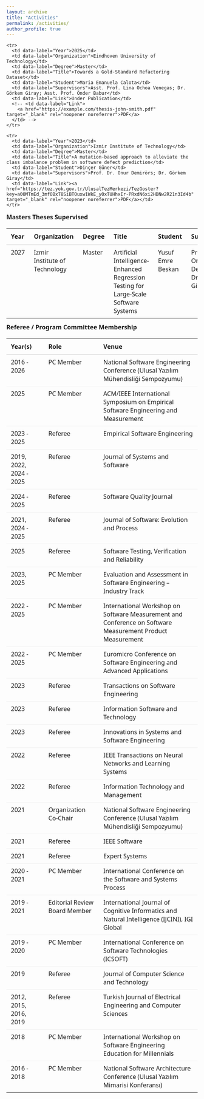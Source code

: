 ```yaml
---
layout: archive
title: "Activities"
permalink: /activities/
author_profile: true
---
```


<!-- Masters Theses Supervised table -->
<style>
  .theses-table {
    width: 100%;
    border-collapse: collapse;
    font-family: system-ui, -apple-system, "Segoe UI", Roboto, "Helvetica Neue", Arial;
    margin: 0.75rem 0;
  }

  .theses-table thead th {
    text-align: left;
    padding: 0.6rem 0.75rem;
    border-bottom: 2px solid #e6e6e6;
    font-weight: 600;
  }

  .theses-table tbody td {
    padding: 0.5rem 0.75rem;
    border-bottom: 1px solid #f0f0f0;
    vertical-align: top;
  }

  .theses-table tbody tr:last-child td {
    border-bottom: none;
  }

  .theses-table a {
    text-decoration: none;
  }

  /* Small-screen responsive: stack cells and show labels */
  @media (max-width: 720px) {
    .theses-table thead { display: none; }
    .theses-table, 
    .theses-table tbody, 
    .theses-table tr, 
    .theses-table td {
      display: block;
      width: 100%;
    }
    .theses-table tr {
      margin-bottom: 0.75rem;
      border: 1px solid #eee;
      border-radius: 6px;
      padding: 0.5rem;
    }
    .theses-table td {
      border: none;
      padding: 0.4rem 0.5rem;
    }
    .theses-table td::before {
      content: attr(data-label);
      display: inline-block;
      font-weight: 600;
      width: 7.5rem;
      min-width: 7.5rem;
    }
  }
</style>

<table class="theses-table" aria-describedby="theses-caption">
  <caption id="theses-caption" style="text-align:left; font-weight:600; padding-bottom:0.4rem;">
    Masters Theses Supervised
  </caption>

  <thead>
    <tr>
      <th scope="col">Year</th>
      <th scope="col">Organization</th>
      <th scope="col">Degree</th>
      <th scope="col">Title</th>
      <th scope="col">Student</th>
      <th scope="col">Supervisors</th>
      <th scope="col">Link</th>
    </tr>
  </thead>

  <tbody>
    <!-- Example row: replace with your real entries -->
    <tr>
      <td data-label="Year">2027</td>
      <td data-label="Organization">Izmir Institute of Technology</td>
      <td data-label="Degree">Master</td>
      <td data-label="Title">Artificial Intelligence-Enhanced Regression Testing for Large-Scale Software Systems</td>
      <td data-label="Student">Yusuf Emre Beskan</td>
      <td data-label="Supervisors">Prof. Dr. Onur Demirörs; Dr. Görkem Giray</td>
      <td data-label="Link">Ongoing</td>
    </tr>

    <tr>
      <td data-label="Year">2025</td>
      <td data-label="Organization">Eindhoven University of Technology</td>
      <td data-label="Degree">Master</td>
      <td data-label="Title">Towards a Gold-Standard Refactoring Dataset</td>
      <td data-label="Student">Maria Emanuela Calota</td>
      <td data-label="Supervisors">Asst. Prof. Lina Ochoa Venegas; Dr. Görkem Giray; Asst. Prof. Önder Babur</td>
      <td data-label="Link">Under Publication</td>
      <!-- <td data-label="Link">
        <a href="https://example.com/thesis-john-smith.pdf" target="_blank" rel="noopener noreferrer">PDF</a> 
      </td> -->
    </tr>

    <tr>
      <td data-label="Year">2023</td>
      <td data-label="Organization">Izmir Institute of Technology</td>
      <td data-label="Degree">Master</td>
      <td data-label="Title">A mutation-based approach to alleviate the class imbalance problem in software defect prediction</td>
      <td data-label="Student">Dinçer Güner</td>
      <td data-label="Supervisors">Prof. Dr. Onur Demirörs; Dr. Görkem Giray</td>
      <td data-label="Link"><a href="https://tez.yok.gov.tr/UlusalTezMerkezi/TezGoster?key=a0OMTmEd_3mfOBxT8SiBTOuxw1WkE_y0xTUHhxIr-PRxdN6xi2HDNw2R21n3Id4b" target="_blank" rel="noopener noreferrer">PDF</a></td>
    </tr>
  </tbody>
</table>

<!-- Referee / Program Committee Membership table -->
<style>
  .committee-table {
    width: 100%;
    border-collapse: collapse;
    font-family: system-ui, -apple-system, "Segoe UI", Roboto, "Helvetica Neue", Arial;
    margin: 0.75rem 0;
  }

  .committee-table thead th {
    text-align: left;
    padding: 0.6rem 0.75rem;
    border-bottom: 2px solid #e6e6e6;
    font-weight: 600;
  }

  .committee-table tbody td {
    padding: 0.5rem 0.75rem;
    border-bottom: 1px solid #f0f0f0;
    vertical-align: top;
  }

  .committee-table tbody tr:last-child td {
    border-bottom: none;
  }

  /* Responsive (mobile view) */
  @media (max-width: 720px) {
    .committee-table thead { display: none; }
    .committee-table, 
    .committee-table tbody, 
    .committee-table tr, 
    .committee-table td {
      display: block;
      width: 100%;
    }
    .committee-table tr {
      margin-bottom: 0.75rem;
      border: 1px solid #eee;
      border-radius: 6px;
      padding: 0.5rem;
    }
    .committee-table td {
      border: none;
      padding: 0.4rem 0.5rem;
    }
    .committee-table td::before {
      content: attr(data-label);
      display: inline-block;
      font-weight: 600;
      width: 7.5rem;
      min-width: 7.5rem;
    }
  }
</style>

<table class="committee-table" aria-describedby="committee-caption">
  <caption id="committee-caption" style="text-align:left; font-weight:600; padding-bottom:0.4rem;">
    Referee / Program Committee Membership
  </caption>

  <thead>
    <tr>
      <th scope="col">Year(s)</th>
      <th scope="col">Role</th>
      <th scope="col">Venue</th>
    </tr>
  </thead>

  <tbody>
    <tr>
      <td data-label="Year">2016 - 2026</td>
      <td data-label="Role">PC Member</td>
      <td data-label="Venue">National Software Engineering Conference (Ulusal Yazılım Mühendisliği Sempozyumu)</td>
    </tr>
    <tr>
      <td data-label="Year">2025</td>
      <td data-label="Role">PC Member</td>
      <td data-label="Venue">ACM/IEEE International Symposium on Empirical Software Engineering and Measurement</td>
    </tr>
    <tr>
      <td data-label="Year">2023 - 2025</td>
      <td data-label="Role">Referee</td>
      <td data-label="Venue">Empirical Software Engineering</td>
    </tr>
    <tr>
      <td data-label="Year">2019, 2022, 2024 - 2025</td>
      <td data-label="Role">Referee</td>
      <td data-label="Venue">Journal of Systems and Software</td>
    </tr>
    <tr>
      <td data-label="Year">2024 - 2025</td>
      <td data-label="Role">Referee</td>
      <td data-label="Venue">Software Quality Journal</td>
    </tr>
    <tr>
      <td data-label="Year">2021, 2024 - 2025</td>
      <td data-label="Role">Referee</td>
      <td data-label="Venue">Journal of Software: Evolution and Process</td>
    </tr>
    <tr>
      <td data-label="Year">2025</td>
      <td data-label="Role">Referee</td>
      <td data-label="Venue">Software Testing, Verification and Reliability</td>
    </tr>
    <tr>
      <td data-label="Year">2023, 2025</td>
      <td data-label="Role">PC Member</td>
      <td data-label="Venue">Evaluation and Assessment in Software Engineering – Industry Track</td>
    </tr>
    <tr>
      <td data-label="Year">2022 - 2025</td>
      <td data-label="Role">PC Member</td>
      <td data-label="Venue">International Workshop on Software Measurement and Conference on Software Measurement Product Measurement</td>
    </tr>
    <tr>
      <td data-label="Year">2022 - 2025</td>
      <td data-label="Role">PC Member</td>
      <td data-label="Venue">Euromicro Conference on Software Engineering and Advanced Applications</td>
    </tr>
    <tr>
      <td data-label="Year">2023</td>
      <td data-label="Role">Referee</td>
      <td data-label="Venue">Transactions on Software Engineering</td>
    </tr>
    <tr>
      <td data-label="Year">2023</td>
      <td data-label="Role">Referee</td>
      <td data-label="Venue">Information Software and Technology</td>
    </tr>
    <tr>
      <td data-label="Year">2023</td>
      <td data-label="Role">Referee</td>
      <td data-label="Venue">Innovations in Systems and Software Engineering</td>
    </tr>
    <tr>
      <td data-label="Year">2022</td>
      <td data-label="Role">Referee</td>
      <td data-label="Venue">IEEE Transactions on Neural Networks and Learning Systems</td>
    </tr>
    <tr>
      <td data-label="Year">2022</td>
      <td data-label="Role">Referee</td>
      <td data-label="Venue">Information Technology and Management</td>
    </tr>
    <tr>
      <td data-label="Year">2021</td>
      <td data-label="Role">Organization Co-Chair</td>
      <td data-label="Venue">National Software Engineering Conference (Ulusal Yazılım Mühendisliği Sempozyumu)</td>
    </tr>
    <tr>
      <td data-label="Year">2021</td>
      <td data-label="Role">Referee</td>
      <td data-label="Venue">IEEE Software</td>
    </tr>
    <tr>
      <td data-label="Year">2021</td>
      <td data-label="Role">Referee</td>
      <td data-label="Venue">Expert Systems</td>
    </tr>
    <tr>
      <td data-label="Year">2020 - 2021</td>
      <td data-label="Role">PC Member</td>
      <td data-label="Venue">International Conference on the Software and Systems Process</td>
    </tr>
    <tr>
      <td data-label="Year">2019 - 2021</td>
      <td data-label="Role">Editorial Review Board Member</td>
      <td data-label="Venue">International Journal of Cognitive Informatics and Natural Intelligence (IJCINI), IGI Global</td>
    </tr>
    <tr>
      <td data-label="Year">2019 - 2020</td>
      <td data-label="Role">PC Member</td>
      <td data-label="Venue">International Conference on Software Technologies (ICSOFT)</td>
    </tr>
    <tr>
      <td data-label="Year">2019</td>
      <td data-label="Role">Referee</td>
      <td data-label="Venue">Journal of Computer Science and Technology</td>
    </tr>
    <tr>
      <td data-label="Year">2012, 2015, 2016, 2019</td>
      <td data-label="Role">Referee</td>
      <td data-label="Venue">Turkish Journal of Electrical Engineering and Computer Sciences</td>
    </tr>
    <tr>
      <td data-label="Year">2018</td>
      <td data-label="Role">PC Member</td>
      <td data-label="Venue">International Workshop on Software Engineering Education for Millennials</td>
    </tr>
    <tr>
      <td data-label="Year">2016 - 2018</td>
      <td data-label="Role">PC Member</td>
      <td data-label="Venue">National Software Architecture Conference (Ulusal Yazılım Mimarisi Konferansı)</td>
    </tr>

  </tbody>
</table>
